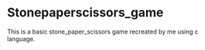 # Stonepaperscissors_game
This is a basic stone_paper_scissors game recreated by me using c language. 
